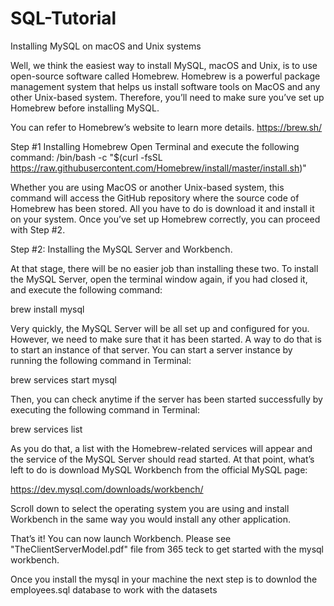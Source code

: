 # SQL-Tutorial

Installing MySQL on macOS and Unix systems

Well, we think the easiest way to install MySQL, macOS and Unix, is to use open-source software called Homebrew.
Homebrew is a powerful package management system that helps us install software tools on MacOS and any other Unix-based system. 
Therefore, you’ll need to make sure you’ve set up Homebrew before installing MySQL.

You can refer to Homebrew’s website to learn more details.
https://brew.sh/

 

Step #1 Installing Homebrew Open Terminal and execute the following command: /bin/bash -c "$(curl -fsSL https://raw.githubusercontent.com/Homebrew/install/master/install.sh)"

Whether you are using MacOS or another Unix-based system, this command will access the GitHub repository where the source code of Homebrew has been stored. 
All you have to do is download it and install it on your system. Once you’ve set up Homebrew correctly, you can proceed with Step #2.


Step #2: Installing the MySQL Server and Workbench.

At that stage, there will be no easier job than installing these two. 
To install the MySQL Server, open the terminal window again, if you had closed it, and execute the following command:

brew install mysql

Very quickly, the MySQL Server will be all set up and configured for you. However, we need to make sure that it has been started. 
A way to do that is to start an instance of that server. You can start a server instance by running the following command in Terminal:

brew services start mysql

Then, you can check anytime if the server has been started successfully by executing the following command in Terminal:

brew services list

As you do that, a list with the Homebrew-related services will appear and the service of the MySQL Server should read started.
At that point, what’s left to do is download MySQL Workbench from the official MySQL page:

https://dev.mysql.com/downloads/workbench/

Scroll down to select the operating system you are using and install Workbench in the same way you would install any other application.


That’s it! You can now launch Workbench. Please see "TheClientServerModel.pdf" file from 365 teck to get started with the mysql workbench.

Once you install the mysql in your machine the next step is to downlod the employees.sql database to work with the datasets

